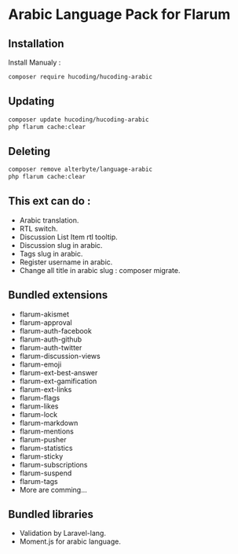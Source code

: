 # Arabic Language Pack for Flarum

## Installation

Install Manualy : 

```bash
composer require hucoding/hucoding-arabic
```

## Updating

```bash
composer update hucoding/hucoding-arabic
php flarum cache:clear
```

## Deleting

```bash
composer remove alterbyte/language-arabic
php flarum cache:clear
```

## This ext can do :

- Arabic translation.
- RTL switch.
- Discussion List Item rtl tooltip.
- Discussion slug in arabic.
- Tags slug in arabic.
- Register username in arabic.
- Change all title in arabic slug : composer migrate.

## Bundled extensions 

- flarum-akismet
- flarum-approval
- flarum-auth-facebook
- flarum-auth-github
- flarum-auth-twitter
- flarum-discussion-views
- flarum-emoji
- flarum-ext-best-answer
- flarum-ext-gamification
- flarum-ext-links
- flarum-flags
- flarum-likes
- flarum-lock
- flarum-markdown
- flarum-mentions
- flarum-pusher
- flarum-statistics
- flarum-sticky
- flarum-subscriptions
- flarum-suspend
- flarum-tags
- More are comming...

## Bundled libraries

- Validation by Laravel-lang.
- Moment.js for arabic language.


